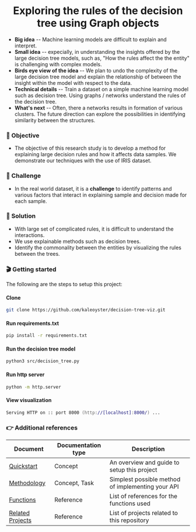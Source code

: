 <h1 align='center'>
  Exploring the rules of the decision tree using Graph objects
</h1>

- **Big idea** -- Machine learning models are difficult to explain and interpret.
- **Small idea** -- expecially, in understanding the insights offered by the large decision tree models, such as, "How the rules affect the the entity" is challenging with complex models.
- **Birds eye view of the idea** -- We plan to undo the complexity of the large decision tree model and explain the relationship of between the insight within the model with respect to the data. 
- **Technical details** --  Train a dataset on a simple machine learning model such as decision tree. Using graphs / networks understand the rules of the decision tree.
- **What's next** -- Often, there a networks results in formation of various clusters. The future direction can explore the possibilities in identifying similarity between the structures.

### 🎯 Objective
- The objective of this research study is to develop a method for explaining large decision rules and how it affects data samples. We demonstrate our techniques with the use of IRIS dataset. 

### 💪 Challenge
- In the real world dataset, it is a **challenge** to identify patterns and various factors that interact in explaining sample and decision made for each sample. 

### 🧪 Solution
- With large set of complicated rules, it is difficult to understand the interactions.
- We use explainable methods such as decision trees.
- Identify the commonality between the entities by visualizing the rules between the trees.


### 🎬 Getting started
The following are the steps to setup this project:

####  Clone
```zsh
git clone https://github.com/kaleoyster/decision-tree-viz.git
```

#### Run requirements.txt

```zsh
pip install -r requirements.txt
```

#### Run the decision tree model

```zsh
python3 src/decision_tree.py
```

#### Run http server 

```zsh
python -m http.server
```

#### View visualization

```zsh
Serving HTTP on :: port 8000 (http://[localhost]:8000/) ...
```

### 👉 Additional references
| Document      | Documentation type | Description |
| ------------- | ------------------ | ----------- |
| [Quickstart](docs/quickstart.md) | Concept | An overview and guide to setup this project |
| [Methodology](docs/methodology.md) | Concept, Task | Simplest possible method of implementing your API |
| [Functions](docs/functions.md) | Reference | List of references for the functions used|
| [Related Projects](docs/related-projects.md) | Reference | List of projects related to this repository |

